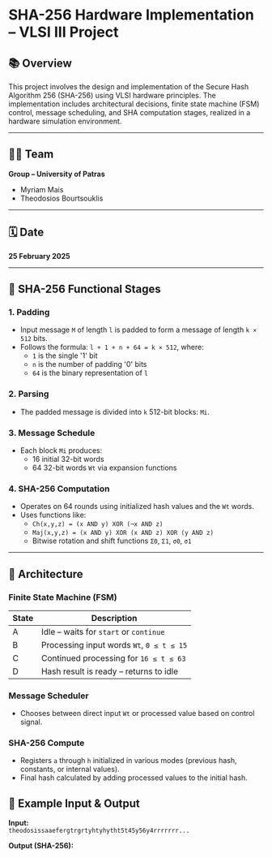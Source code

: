 # SHA-256 Hardware Implementation – VLSI III Project

## 📚 Overview

This project involves the design and implementation of the Secure Hash Algorithm 256 (SHA-256) using VLSI hardware principles. The implementation includes architectural decisions, finite state machine (FSM) control, message scheduling, and SHA computation stages, realized in a hardware simulation environment.

---

## 🧑‍💻 Team

**Group – University of Patras**  
- Myriam Mais
- Theodosios Bourtsouklis

---

## 🗓️ Date

**25 February 2025**

---

## 🔐 SHA-256 Functional Stages

### 1. Padding
- Input message `M` of length `l` is padded to form a message of length `k × 512` bits.
- Follows the formula: `l + 1 + n + 64 = k × 512`, where:
  - `1` is the single '1' bit
  - `n` is the number of padding '0' bits
  - `64` is the binary representation of `l`

### 2. Parsing
- The padded message is divided into `k` 512-bit blocks: `Mi`.

### 3. Message Schedule
- Each block `Mi` produces:
  - 16 initial 32-bit words
  - 64 32-bit words `Wt` via expansion functions

### 4. SHA-256 Computation
- Operates on 64 rounds using initialized hash values and the `Wt` words.
- Uses functions like:
  - `Ch(x,y,z) = (x AND y) XOR (¬x AND z)`
  - `Maj(x,y,z) = (x AND y) XOR (x AND z) XOR (y AND z)`
  - Bitwise rotation and shift functions `Σ0`, `Σ1`, `σ0`, `σ1`

---

## 🧱 Architecture

### Finite State Machine (FSM)
| State | Description |
|-------|-------------|
| A     | Idle – waits for `start` or `continue` |
| B     | Processing input words `Wt`, `0 ≤ t ≤ 15` |
| C     | Continued processing for `16 ≤ t ≤ 63` |
| D     | Hash result is ready – returns to idle |

### Message Scheduler
- Chooses between direct input `Wt` or processed value based on control signal.

### SHA-256 Compute
- Registers `a` through `h` initialized in various modes (previous hash, constants, or internal values).
- Final hash calculated by adding processed values to the initial hash.
## 🧪 Example Input & Output

**Input:**  
`theodosissaaefergtrgrtyhtyhytht5t45y56y4rrrrrrr...`

**Output (SHA-256):**  
